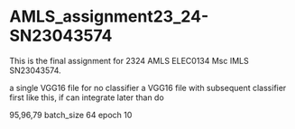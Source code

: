 # AMLS_assignment23_24-SN23043574
This is the final assignment for 2324 AMLS ELEC0134 Msc IMLS SN23043574.


a single VGG16 file for no classifier
a VGG16 file with subsequent classifier
first like this, if can integrate later than do



95,96,79   batch_size 64 epoch 10
